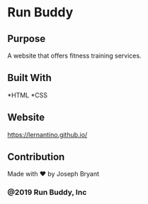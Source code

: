 # Run Buddy

## Purpose
A website that offers fitness training services.

## Built With
*HTML
*CSS


## Website
https://lernantino.github.io/

## Contribution
Made with ❤️ by Joseph Bryant

### @2019 Run Buddy, Inc
